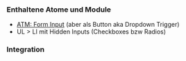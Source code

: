 ### Enthaltene Atome und Module
* [ATM: Form Input](../../atoms/form_input/form_input.html) (aber als Button aka Dropdown Trigger)
* UL > LI mit Hidden Inputs (Checkboxes bzw Radios)

### Integration


